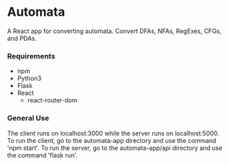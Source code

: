 # Automata

A React app for converting automata. Convert DFAs, NFAs, RegExes, CFGs, and PDAs.

### Requirements
- npm
- Python3
- Flask
- React
  - react-router-dom

### General Use

The client runs on localhost:3000 while the server runs on localhost:5000.
To run the client, go to the automata-app directory and use the command 'npm start'.
To run the server, go to the automata-app/api directory and use the command 'flask run'.
